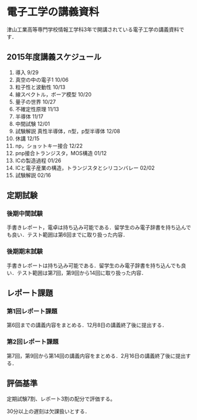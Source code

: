# 電子工学の講義資料

津山工業高等専門学校情報工学科3年で開講されている電子工学の講義資料です．

## 2015年度講義スケジュール

1. 導入 9/29
2. 真空の中の電子1 10/06
3. 粒子性と波動性 10/13
4. 線スペクトル，ボーア模型 10/20
5. 量子の世界 10/27
6. 不確定性原理 11/13
7. 半導体   11/17
8. 中間試験 12/01
9. 試験解説 真性半導体，n型，p型半導体 12/08
10. 休講 12/15
11. np，ショットキー接合 12/22
12. pnp接合トランジスタ，MOS構造 01/12
13. ICの製造過程 01/26
14. ICと電子産業の構造，トランジスタとシリコンバレー 02/02
15. 試験解説 02/16

## 定期試験

### 後期中間試験

手書きレポート，電卓は持ち込み可能である．留学生のみ電子辞書を持ち込んでも良い．テスト範囲は第6回までに取り扱った内容．

### 後期期末試験

手書きレポートは持ち込み可能である．留学生のみ電子辞書を持ち込んでも良い．テスト範囲は第7回，第9回から14回に取り扱った内容．

## レポート課題

### 第1回レポート課題

第6回までの講義内容をまとめる．12月8日の講義終了後に提出する．

### 第2回レポート課題

第7回，第9回から第14回の講義内容をまとめる．2月16日の講義終了後に提出する．

## 評価基準

定期試験7割、レポート3割の配分で評価する。

30分以上の遅刻は欠課扱いとする．
